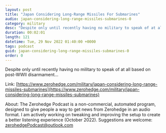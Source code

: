 ```yaml
---
layout: post
title: "Japan Considering Long-Range Missiles For Submarines"
audio: japan-considering-long-range-missiles-submarines-0
category: military
desc: "Despite only until recently having no military to speak of at all based on post-WWII disarmament..."
duration: 00:02:01
length: 121
datetime: Tue, 29 Nov 2022 01:40:00 +0000
tags: podcast
guid: japan-considering-long-range-missiles-submarines-0
order: 0
---
```

Despite only until recently having no military to speak of at all based on post-WWII disarmament...

Link: [https://www.zerohedge.com/military/japan-considering-long-range-missiles-submarines](https://www.zerohedge.com/military/japan-considering-long-range-missiles-submarines)

About: The Zerohedge Podcast is a non-commercial, automated program, designed to give people a way to get news from Zerohedge in an audio format.  I am actively working on tweaking and improving the setup to create a better listening experience (October 2022).  Suggestions are welcome: [zerohedgePodcast@outlook.com](mailto:zerohedgePodcast@outlook.com)
